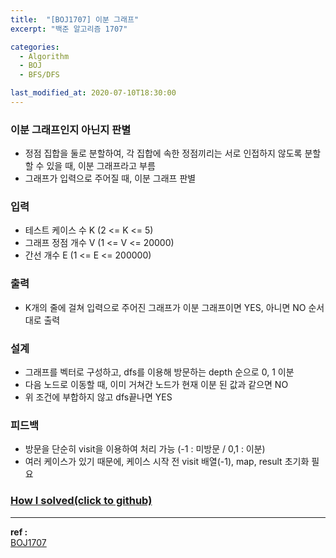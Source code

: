 ```yaml
---
title:  "[BOJ1707] 이분 그래프"
excerpt: "백준 알고리즘 1707"

categories:
  - Algorithm
  - BOJ
  - BFS/DFS

last_modified_at: 2020-07-10T18:30:00
---
```


### 이분 그래프인지 아닌지 판별
- 정점 집합을 둘로 분할하여, 각 집합에 속한 정점끼리는 서로 인접하지 않도록 분할할 수 있을 때, 이분 그래프라고 부름
- 그래프가 입력으로 주어질 때, 이분 그래프 판별

### 입력
- 테스트 케이스 수 K (2 <= K <= 5)
- 그래프 정점 개수 V (1 <= V <= 20000)
- 간선 개수 E (1 <= E <= 200000)

### 출력
- K개의 줄에 걸쳐 입력으로 주어진 그래프가 이분 그래프이면 YES, 아니면 NO 순서대로 출력

### 설계
- 그래프를 벡터로 구성하고, dfs를 이용해 방문하는 depth 순으로 0, 1 이분
- 다음 노드로 이동할 때, 이미 거쳐간 노드가 현재 이분 된 값과 같으면 NO
- 위 조건에 부합하지 않고 dfs끝나면 YES

### 피드백
- 방문을 단순히 visit을 이용하여 처리 가능 (-1 : 미방문 / 0,1 : 이분)
- 여러 케이스가 있기 때문에, 케이스 시작 전 visit 배열(-1), map, result 초기화 필요


### [How I solved(click to github)](https://github.com/mindflip/Algorithm_BOJ/blob/master/boj1707.cpp)

----
**ref :**  
[BOJ1707](https://www.acmicpc.net/problem/1707)
